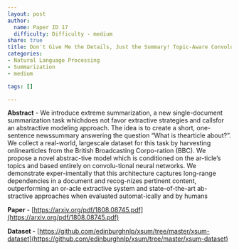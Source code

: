 ```yaml
---
layout: post
author:
  name: Paper ID 17
  difficulty: Difficulty - medium
share: true
title: Don't Give Me the Details, Just the Summary! Topic-Aware Convolutional Neural Networks for Extreme Summarization
categories:
- Natural Language Processing
- Summarization
- medium

tags: []

---
```

**Abstract** - We introduce extreme summarization, a new single-document summarization task whichdoes not favor extractive strategies and callsfor an abstractive modeling approach. The idea is to create a short, one-sentence newssummary answering the question “What is thearticle about?”. We collect a real-world, largescale dataset for this task by harvesting onlinearticles from the British Broadcasting Corpo-ration (BBC). We propose a novel abstrac-tive model which is conditioned on the ar-ticle’s topics and based entirely on convolu-tional neural networks. We demonstrate exper-imentally that this architecture captures long-range dependencies in a document and recog-nizes pertinent content, outperforming an or-acle extractive system and state-of-the-art ab-stractive approaches when evaluated automat-ically and by humans

**Paper** - [https://arxiv.org/pdf/1808.08745.pdf](https://arxiv.org/pdf/1808.08745.pdf)

**Dataset -** [https://github.com/edinburghnlp/xsum/tree/master/xsum-dataset](https://github.com/edinburghnlp/xsum/tree/master/xsum-dataset)
    
